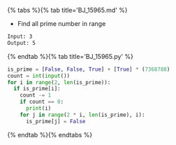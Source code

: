 {% tabs %}{% tab title='BJ_15965.md' %}

* Find all prime number in range

```txt
Input: 3
Output: 5
```

{% endtab %}{% tab title='BJ_15965.py' %}

```py
is_prime = [False, False, True] + [True] * (7368788)
count = int(input())
for i in range(2, len(is_prime)):
  if is_prime[i]:
    count -= 1
    if count == 0:
      print(i)
    for j in range(2 * i, len(is_prime), i):
      is_prime[j] = False
```

{% endtab %}{% endtabs %}

